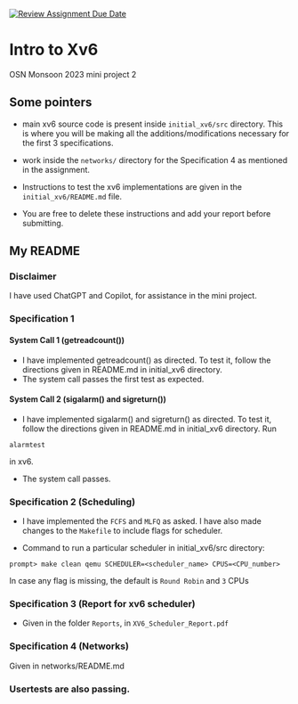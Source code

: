 [![Review Assignment Due Date](https://classroom.github.com/assets/deadline-readme-button-24ddc0f5d75046c5622901739e7c5dd533143b0c8e959d652212380cedb1ea36.svg)](https://classroom.github.com/a/DLipn7os)
# Intro to Xv6
OSN Monsoon 2023 mini project 2

## Some pointers
- main xv6 source code is present inside `initial_xv6/src` directory. This is where you will be making all the additions/modifications necessary for the first 3 specifications. 
- work inside the `networks/` directory for the Specification 4 as mentioned in the assignment.
- Instructions to test the xv6 implementations are given in the `initial_xv6/README.md` file. 

- You are free to delete these instructions and add your report before submitting. 

## My README

### Disclaimer 

I have used ChatGPT and Copilot, for assistance in the mini project.

### Specification 1

#### System Call 1 (getreadcount())
- I have implemented getreadcount() as directed. To test it, follow the directions given in README.md in initial_xv6 directory.
- The system call passes the first test as expected.

#### System Call 2 (sigalarm() and sigreturn())
- I have implemented sigalarm() and sigreturn() as directed. To test it, follow the directions given in README.md in initial_xv6 directory. Run

```
alarmtest
```
   in xv6. 
- The system call passes.

### Specification 2 (Scheduling)

- I have implemented the `FCFS` and `MLFQ` as asked. I have also made changes to the `Makefile` to include flags for scheduler.

- Command to run a particular scheduler in initial_xv6/src directory:
```
prompt> make clean qemu SCHEDULER=<scheduler_name> CPUS=<CPU_number>
```
In case any flag is missing, the default is `Round Robin` and `3` CPUs


### Specification 3 (Report for xv6 scheduler)

- Given in the folder `Reports`, in `XV6_Scheduler_Report.pdf`

### Specification 4 (Networks)
Given in networks/README.md

### Usertests are also passing.